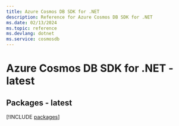 ```yaml
---
title: Azure Cosmos DB SDK for .NET
description: Reference for Azure Cosmos DB SDK for .NET
ms.date: 02/13/2024
ms.topic: reference
ms.devlang: dotnet
ms.service: cosmosdb
---
```

# Azure Cosmos DB SDK for .NET - latest
## Packages - latest
[!INCLUDE [packages](cosmos-db-index.md)]